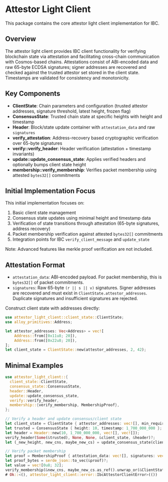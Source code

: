 # Attestor Light Client

This package contains the core attestor light client implementation for IBC.

## Overview

The attestor light client provides IBC client functionality for verifying blockchain state via attestation and facilitating cross-chain communication with Cosmos-based chains. Attestations consist of ABI-encoded data and raw 65-byte ECDSA signatures; signer addresses are recovered and checked against the trusted attestor set stored in the client state. Timestamps are validated for consistency and monotonicity.

## Key Components

- **ClientState**: Chain parameters and configuration (trusted attestor addresses, signature threshold, latest height, frozen flag)
- **ConsensusState**: Trusted chain state at specific heights with height and timestamp
- **Header**: Block/state update container with `attestation_data` and raw `signatures`
- **verify_attestation**: Address-recovery based cryptographic verification over 65-byte signatures
- **verify::verify_header**: Header verification (attestation + timestamp invariants)
- **update::update_consensus_state**: Applies verified headers and optionally bumps client state height
- **membership::verify_membership**: Verifies packet membership using attested `bytes32[]` commitments

## Initial Implementation Focus

This initial implementation focuses on:
1. Basic client state management
2. Consensus state updates using minimal height and timestamp data
3. Verification of state transitions through attestation (65-byte signatures, address recovery)
4. Packet membership verification against attested `bytes32[]` commitments
5. Integration points for IBC `verify_client_message` and `update_state`

Note: Advanced features like merkle proof verification are not included.

## Attestation Format

- `attestation_data`: ABI-encoded payload. For packet membership, this is `bytes32[]` of packet commitments.
- `signatures`: Raw 65-byte `(r || s || v)` signatures. Signer addresses are recovered and must exist in `ClientState.attestor_addresses`. Duplicate signatures and insufficient signatures are rejected.

Construct client state with addresses directly:

```rust
use attestor_light_client::client_state::ClientState;
use alloy_primitives::Address;

let attestor_addresses: Vec<Address> = vec![
    Address::from([0x11u8; 20]),
    Address::from([0x22u8; 20]),
];
let client_state = ClientState::new(attestor_addresses, 2, 42);
```

## Minimal Examples

```rust
use attestor_light_client::{
  client_state::ClientState,
  consensus_state::ConsensusState,
  header::Header,
  update::update_consensus_state,
  verify::verify_header,
  membership::{verify_membership, MembershipProof},
};

// Verify a header and update consensus/client state
let client_state = ClientState { attestor_addresses: vec![], min_required_sigs: 1, latest_height: 0, is_frozen: false };
let trusted = ConsensusState { height: 10, timestamp: 1_700_000_000 };
let header = Header::new(10, 1_700_000_000, vec![], vec![]);
verify_header(Some(&trusted), None, None, &client_state, &header)?;
let (_new_height, new_cns, maybe_new_cs) = update_consensus_state(client_state, &header)?;

// Verify packet membership
let proof = MembershipProof { attestation_data: vec![], signatures: vec![] };
let proof_bytes = serde_json::to_vec(&proof)?;
let value = vec![0u8; 32];
verify_membership(&new_cns, maybe_new_cs.as_ref().unwrap_or(&ClientState{ attestor_addresses: vec![], min_required_sigs: 1, latest_height: 0, is_frozen: false }), new_cns.height, proof_bytes, value)?;
# Ok::<(), attestor_light_client::error::IbcAttestorClientError>(())
```
